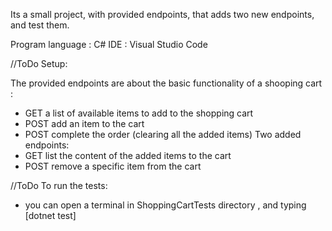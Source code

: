 Its a small project, with provided endpoints, that adds two new endpoints, and test them.

Program language : C#
IDE : Visual Studio Code

//ToDo
Setup:

The provided endpoints are about the basic functionality of a shooping cart :

- GET a list of available items to add to the shopping cart
- POST add an item to the cart
- POST complete the order (clearing all the added items)
  Two added endpoints:
- GET list the content of the added items to the cart
- POST remove a specific item from the cart

//ToDo
To run the tests:

- you can open a terminal in ShoppingCartTests directory , and typing [dotnet test]

